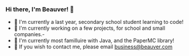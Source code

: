 ### Hi there, I'm Beauver! 👋
- 🌱 I'm currently a last year, secondary school student learning to code!
- 📘 I'm currently working on a few projects, for school and small companies.- 
- 📖 I'm currently most familluire with Java, and the PaperMC library!
- 📮 If you wish to contact me, please email business@beauver.com
<!--
**Beauver/Beauver** is a ✨ _special_ ✨ repository because its `README.md` (this file) appears on your GitHub profile.

Here are some ideas to get you started:

- 🔭 I’m currently working on ...
- 🌱 I’m currently learning ...
- 👯 I’m looking to collaborate on ...
- 🤔 I’m looking for help with ...
- 💬 Ask me about ...
- 📫 How to reach me: ...
- 😄 Pronouns: ...
- ⚡ Fun fact: ...
-->
